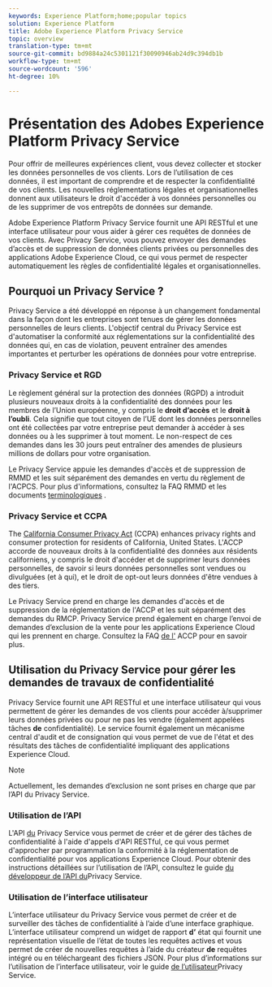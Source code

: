 ```yaml
---
keywords: Experience Platform;home;popular topics
solution: Experience Platform
title: Adobe Experience Platform Privacy Service
topic: overview
translation-type: tm+mt
source-git-commit: bd9884a24c5301121f30090946ab24d9c394db1b
workflow-type: tm+mt
source-wordcount: '596'
ht-degree: 10%

---
```



# Présentation des Adobes Experience Platform Privacy Service

Pour offrir de meilleures expériences client, vous devez collecter et stocker les données personnelles de vos clients. Lors de l’utilisation de ces données, il est important de comprendre et de respecter la confidentialité de vos clients. Les nouvelles réglementations légales et organisationnelles donnent aux utilisateurs le droit d&#39;accéder à vos données personnelles ou de les supprimer de vos entrepôts de données sur demande.

Adobe Experience Platform Privacy Service fournit une API RESTful et une interface utilisateur pour vous aider à gérer ces requêtes de données de vos clients. Avec Privacy Service, vous pouvez envoyer des demandes d’accès et de suppression de données clients privées ou personnelles des applications Adobe Experience Cloud, ce qui vous permet de respecter automatiquement les règles de confidentialité légales et organisationnelles.

## Pourquoi un Privacy Service ?

Privacy Service a été développé en réponse à un changement fondamental dans la façon dont les entreprises sont tenues de gérer les données personnelles de leurs clients. L&#39;objectif central du Privacy Service est d&#39;automatiser la conformité aux réglementations sur la confidentialité des données qui, en cas de violation, peuvent entraîner des amendes importantes et perturber les opérations de données pour votre entreprise.

### Privacy Service et RGD

Le [](https://eugdpr.org/)règlement général sur la protection des données (RGPD) a introduit plusieurs nouveaux droits à la confidentialité des données pour les membres de l’Union européenne, y compris le **droit d’accès** et le **droit à l’oubli**. Cela signifie que tout citoyen de l’UE dont les données personnelles ont été collectées par votre entreprise peut demander à accéder à ses données ou à les supprimer à tout moment. Le non-respect de ces demandes dans les 30 jours peut entraîner des amendes de plusieurs millions de dollars pour votre organisation.

Le Privacy Service appuie les demandes d&#39;accès et de suppression de RMMD et les suit séparément des demandes en vertu du règlement de l&#39;ACPCS. Pour plus d&#39;informations, consultez la FAQ [](gdpr/faq.md) RMMD et les documents [terminologiques](gdpr/terminology.md) .

### Privacy Service et CCPA

The [California Consumer Privacy Act](https://www.caprivacy.org/about) (CCPA) enhances privacy rights and consumer protection for residents of California, United States. L&#39;ACCP accorde de nouveaux droits à la confidentialité des données aux résidents californiens, y compris le droit d&#39;accéder et de supprimer leurs données personnelles, de savoir si leurs données personnelles sont vendues ou divulguées (et à qui), et le droit de opt-out leurs données d&#39;être vendues à des tiers.

Le Privacy Service prend en charge les demandes d&#39;accès et de suppression de la réglementation de l&#39;ACCP et les suit séparément des demandes du RMCP. Privacy Service prend également en charge l’envoi de demandes d’exclusion de la vente pour les applications Experience Cloud qui les prennent en charge. Consultez la FAQ [de l&#39;](ccpa/faq.md) ACCP pour en savoir plus.

## Utilisation du Privacy Service pour gérer les demandes de travaux de confidentialité

Privacy Service fournit une API RESTful et une interface utilisateur qui vous permettent de gérer les demandes de vos clients pour accéder à/supprimer leurs données privées ou pour ne pas les vendre (également appelées tâches **de** confidentialité). Le service fournit également un mécanisme central d&#39;audit et de consignation qui vous permet de vue de l&#39;état et des résultats des tâches de confidentialité impliquant des applications Experience Cloud.

>[!NOTE]
>
>Actuellement, les demandes d’exclusion ne sont prises en charge que par l’API du Privacy Service.

### Utilisation de l’API

L&#39;API [du](https://www.adobe.io/apis/experienceplatform/home/api-reference.html#!acpdr/swagger-specs/privacy-service.yaml) Privacy Service vous permet de créer et de gérer des tâches de confidentialité à l&#39;aide d&#39;appels d&#39;API RESTful, ce qui vous permet d&#39;approcher par programmation la conformité à la réglementation de confidentialité pour vos applications Experience Cloud. Pour obtenir des instructions détaillées sur l’utilisation de l’API, consultez le guide [du développeur de l’API du](api/getting-started.md)Privacy Service.

### Utilisation de l’interface utilisateur

L’interface utilisateur du Privacy Service vous permet de créer et de surveiller des tâches de confidentialité à l’aide d’une interface graphique. L’interface utilisateur comprend un widget de rapport **d’** état qui fournit une représentation visuelle de l’état de toutes les requêtes actives et vous permet de créer de nouvelles requêtes à l’aide du créateur **de** requêtes intégré ou en téléchargeant des fichiers JSON. Pour plus d’informations sur l’utilisation de l’interface utilisateur, voir le guide [de l’utilisateur](ui/overview.md)Privacy Service.